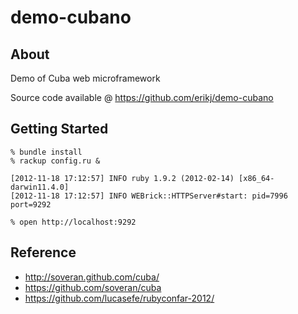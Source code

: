 # demo-cubano

## About

Demo of Cuba web microframework

Source code available @ <https://github.com/erikj/demo-cubano>

## Getting Started

    % bundle install
    % rackup config.ru &

    [2012-11-18 17:12:57] INFO ruby 1.9.2 (2012-02-14) [x86_64-darwin11.4.0]
    [2012-11-18 17:12:57] INFO WEBrick::HTTPServer#start: pid=7996 port=9292

    % open http://localhost:9292

## Reference

- <http://soveran.github.com/cuba/>
- <https://github.com/soveran/cuba>
- <https://github.com/lucasefe/rubyconfar-2012/>
